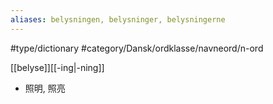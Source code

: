 ```yaml
---
aliases: belysningen, belysninger, belysningerne
---
```

#type/dictionary #category/Dansk/ordklasse/navneord/n-ord 

[[belyse]][[-ing|-ning]]

- 照明, 照亮